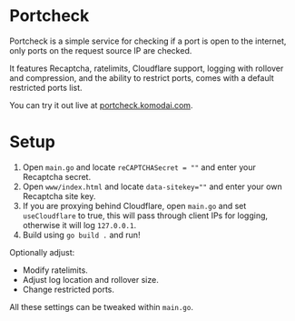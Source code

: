 # Portcheck

Portcheck is a simple service for checking if a port is open to the internet, only ports on the request source IP are checked.

It features Recaptcha, ratelimits, Cloudflare support, logging with rollover and compression, and the ability to restrict ports, comes with a default restricted ports list.

You can try it out live at [portcheck.komodai.com](https://portcheck.komodai.com).

# Setup

1. Open `main.go` and locate `reCAPTCHASecret = ""` and enter your Recaptcha secret.
2. Open `www/index.html` and locate `data-sitekey=""` and enter your own Recaptcha site key.
3. If you are proxying behind Cloudflare, open `main.go` and set `useCloudflare` to true, this will pass through client IPs for logging, otherwise it will log `127.0.0.1`.
4. Build using `go build .` and run!

Optionally adjust:
- Modify ratelimits.
- Adjust log location and rollover size.
- Change restricted ports.

All these settings can be tweaked within `main.go`.